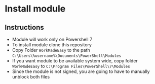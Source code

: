# Install module
## Instructions
- Module will work only on Powershell 7
- To install module clone this repository
- Copy Folder `WorkMadeEasy` to the path `C:\Users\%username%\Documents\PowerShell\Modules`
- If you want module to be available system wide, copy folder `WorkMadeEasy` to `C:\Program Files\PowerShell\7\Modules`
- Since the module is not signed, you are going to have to manually unblock both files